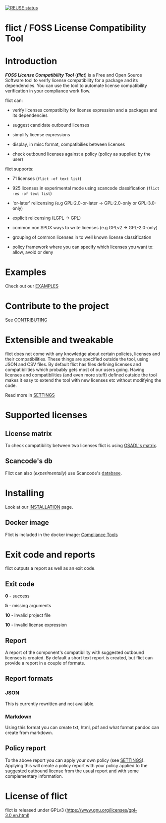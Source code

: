 <!--
SPDX-FileCopyrightText: 2020 Henrik Sandklef <hesa@sandklef.com>

SPDX-License-Identifier: GPL-3.0-or-later
-->

&nbsp;

[![REUSE status][1]][2]

[1]: https://api.reuse.software/badge/github.com/vinland-technology/flict
[2]: https://api.reuse.software/info/github.com/vinland-technology/flict

# flict / FOSS License Compatibility Tool

# Introduction

***FOSS License Compatibility Tool*** (***flict***) is a Free and Open
Source Software tool to verify license compatibility for a package and
its dependencies. You can use the tool to automate license
compatibility verification in your compliance work flow.

flict can:

* verify licenses compatibilty for license expression and a packages and its dependencies

* suggest candidate outbound licenses

* simplify license expressions 

* display, in misc format, compatibilies between licenses 

* check outbound licenses against a policy (policy as supplied by the user)

flict supports:

* 71 licenses (```flict -of text list```) 

* 925 licenses in experimental mode using scancode classification (```flict -es -of text list```) 

* 'or-later' relicensing  (e.g GPL-2.0-or-later -> GPL-2.0-only or GPL-3.0-only)

* explicit relicensing (LGPL -> GPL)

* common non SPDX ways to write licenses (e.g GPLv2 -> GPL-2.0-only)

* grouping of common licenses in to well known license classification 

* policy framework where you can specify which licenses you want to: allow, avoid or deny

# Examples

Check out our [EXAMPLES](EXAMPLES.md)

# Contribute to the project

See [CONTRIBUTING](CONTRIBUTING.md)

# Extensible and tweakable

flict does not come with any knowledge about certain policies,
licenses and their compatibilities. These things are specified outside
the tool, using JSON and CSV files. By default flict has files
defining licenses and compatibilities which probably gets most of our
users going. Having licenses and compatibilities (and even more stuff)
defined outside the tool makes it easy to extend the tool with new
licenses etc without modifying the code.

Read more in [SETTINGS](SETTINGS.md)

# Supported licenses

## License matrix

To check compatibility between two licenses flict is using [OSADL's
matrix](https://www.osadl.org/fileadmin/checklists/matrix.html).

## Scancode's db

Flict can also (*experimentally*) use Scancode's [database](https://scancode-licensedb.aboutcode.org/).

# Installing

Look at our [INSTALLATION](INSTALLATION.md) page.

## Docker image

Flict is included in the docker image: [Compliance Tools](https://hub.docker.com/repository/docker/sandklef/compliance-tools)

# Exit code and reports

flict outputs a report as well as an exit code.

## Exit code

**0** - success

**5** - missing arguments

**10** - invalid project file

**10** - invalid license expression

## Report

A report of the component's compatibility with suggested outbound
licenses is created. By default a short text report is created, but
flict can provide a report in a couple of formats.

## Report formats

### JSON

This is currently rewritten and not available.

### Markdown

Using this format you can create txt, html, pdf and what format pandoc can create from markdown.

## Policy report

To the above report you can apply your own policy (see [SETTINGS](SETTINGS.md)). Applying this will create a policy report with your policy applied to the suggested outbound license from the usual report and with some complementary information.

# License of flict

flict is released under GPLv3 (https://www.gnu.org/licenses/gpl-3.0.en.html)

